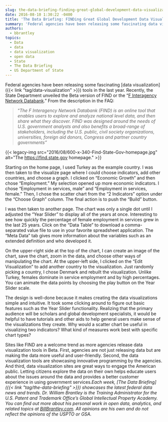 ```yaml
---
slug: the-data-briefing-finding-great-global-development-data-visualizations-courtesy-of-the-state-department
date: 2016-08-10 1:30:22 -0400
title: 'The Data Briefing: FINDing Great Global Development Data Visualizations Courtesy of the State Department'
summary: 'Federal agencies have been releasing some fascinating data visualization tools in the last year. Recently, the State Department unveiled the Beta version of FIND or the &ldquo;F Interagency Network Databank.&rdquo; From the description in the FAQ: &ldquo;The F Interagency Network Databank (FIND) is an online tool that enables users to explore and analyze national level'
authors:
  - bbrantley
topics:
  - Data
  - data
  - data visualization
  - open data
  - State
  - The Data Briefing
  - US Department of State
---
```


Federal agencies have been releasing some fascinating [data visualization]({{< link "tag/data-visualization" >}}) tools in the last year. Recently, the State Department unveiled the Beta version of FIND or the “[F Interagency Network Databank](http://find.state.gov/).” From the description in the FAQ:

> “_The F Interagency Network Databank (FIND) is an online tool that enables users to explore and analyze national level data, and then share what they discover. FIND was designed around the needs of U.S. government analysts and also benefits a broad-range of stakeholders, including the U.S. public, civil society organizations, universities, foreign aid donors, Congress and partner country governments”_

{{< legacy-img src="2016/08/600-x-340-Find-State-Gov-homepage.jpg" alt="The https://find.state.gov homepage." >}}

Starting on the home page, I used Turkey as the example country. I was then taken to the visualize page where I could choose indicators, add other countries, and choose a graph. I clicked on “Economic Growth” and then chose “Employment.” My selection opened up more economic indicators. I chose “Employment in services, male” and “Employment in services, female.” Then, I chose the scatter chart from the “2 Indicators” option under the “Choose Graph” column. The final action is to push the “Build” button.

I was then taken to another page. The chart was only a single dot until I adjusted the “Year Slider” to display all of the years at once. Interesting to see how quickly the percentage of female employment in services grew in the last 25 years. Click on the “Data Table” to download a comma-separated value file to use in your favorite spreadsheet application. The “Meta Data” tab gives more information about the variables such as an extended definition and who developed it.

On the upper-right side at the top of the chart, I can create an image of the chart, save the chart, zoom in the data, and choose other ways of manipulating the chart. At the upper-left side, I clicked on the “Edit Visualization” to add another country to the visualization. Just randomly picking a country, I chose Denmark and rebuilt the visualization. Unlike Turkey, females dominate in service employment and by high percentages. You can animate the data points by choosing the play button on the Year Slider scale.

The design is well-done because it makes creating the data visualizations simple and intuitive. It took some clicking around to figure out basic features such as the Year Slider functionality. Realizing that the primary audience will be scholars and global development specialists, it would be helpful to have tutorials and other aids to help general users make sense of the visualizations they create. Why would a scatter chart be useful in visualizing two indicators? What kind of measures work best with specific chart types?

Sites like FIND are a welcome trend as more agencies release data visualization tools in Beta. First, agencies are not just releasing data but are making the data more useful and user-friendly. Second, the data visualization tools are showcasing innovative programming by the agencies. And third, data visualization sites are great ways to engage the American public. Letting citizens explore the data on their own helps educate users about the issues around the data and provides a better customer experience in using government services._Each week, [The Data Briefing]({{< link "tag/the-data-briefing" >}}) showcases the latest federal data news and trends._
_Dr. William Brantley is the Training Administrator for the U.S. Patent and Trademark Office’s Global Intellectual Property Academy. You can find out more about his personal work in open data, analytics, and related topics at [BillBrantley.com](http://billbrantley.com/). All opinions are his own and do not reflect the opinions of the USPTO or GSA._